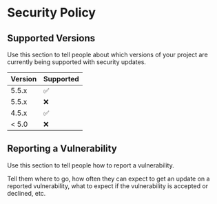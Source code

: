 # Security Policy

## Supported Versions

Use this section to tell people about which versions of your project are
currently being supported with security updates.

| Version | Supported          |
| ------- | ------------------ |
| 5.5.x   | :white_check_mark: |
| 5.5.x   | :x:                |
| 4.5.x   | :white_check_mark: |
| < 5.0   | :x:                |

## Reporting a Vulnerability

Use this section to tell people how to report a vulnerability.

Tell them where to go, how often they can expect to get an update on a
reported vulnerability, what to expect if the vulnerability is accepted or
declined, etc.
